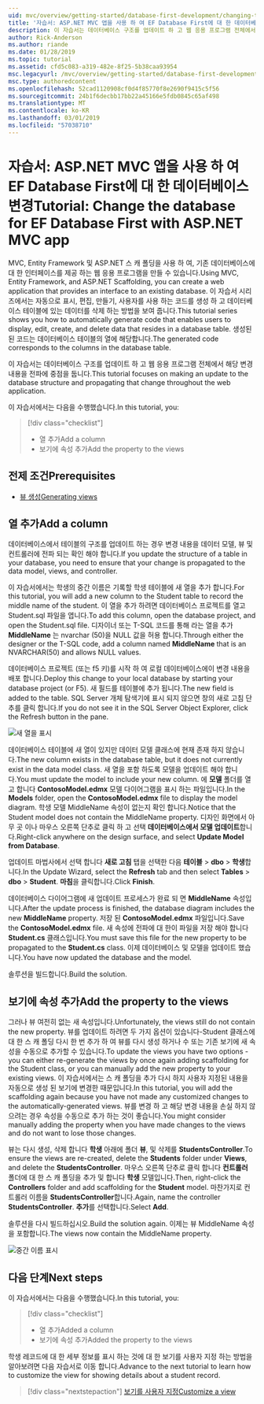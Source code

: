 ```yaml
---
uid: mvc/overview/getting-started/database-first-development/changing-the-database
title: '자습서: ASP.NET MVC 앱을 사용 하 여 EF Database First에 대 한 데이터베이스 변경'
description: 이 자습서는 데이터베이스 구조를 업데이트 하 고 웹 응용 프로그램 전체에서 해당 변경 내용을 전파에 중점을 둡니다.
author: Rick-Anderson
ms.author: riande
ms.date: 01/28/2019
ms.topic: tutorial
ms.assetid: cfd5c083-a319-482e-8f25-5b38caa93954
msc.legacyurl: /mvc/overview/getting-started/database-first-development/changing-the-database
msc.type: authoredcontent
ms.openlocfilehash: 52cad1120908cf0d4f85770f8e2690f9415c5f56
ms.sourcegitcommit: 24b1f6decbb17bb22a45166e5fdb0845c65af498
ms.translationtype: MT
ms.contentlocale: ko-KR
ms.lasthandoff: 03/01/2019
ms.locfileid: "57038710"
---
```

# <a name="tutorial-change-the-database-for-ef-database-first-with-aspnet-mvc-app"></a><span data-ttu-id="3063a-103">자습서: ASP.NET MVC 앱을 사용 하 여 EF Database First에 대 한 데이터베이스 변경</span><span class="sxs-lookup"><span data-stu-id="3063a-103">Tutorial: Change the database for EF Database First with ASP.NET MVC app</span></span>

<span data-ttu-id="3063a-104">MVC, Entity Framework 및 ASP.NET 스 캐 폴딩을 사용 하 여, 기존 데이터베이스에 대 한 인터페이스를 제공 하는 웹 응용 프로그램을 만들 수 있습니다.</span><span class="sxs-lookup"><span data-stu-id="3063a-104">Using MVC, Entity Framework, and ASP.NET Scaffolding, you can create a web application that provides an interface to an existing database.</span></span> <span data-ttu-id="3063a-105">이 자습서 시리즈에서는 자동으로 표시, 편집, 만들기, 사용자를 사용 하는 코드를 생성 하 고 데이터베이스 테이블에 있는 데이터를 삭제 하는 방법을 보여 줍니다.</span><span class="sxs-lookup"><span data-stu-id="3063a-105">This tutorial series shows you how to automatically generate code that enables users to display, edit, create, and delete data that resides in a database table.</span></span> <span data-ttu-id="3063a-106">생성된 된 코드는 데이터베이스 테이블의 열에 해당합니다.</span><span class="sxs-lookup"><span data-stu-id="3063a-106">The generated code corresponds to the columns in the database table.</span></span>

<span data-ttu-id="3063a-107">이 자습서는 데이터베이스 구조를 업데이트 하 고 웹 응용 프로그램 전체에서 해당 변경 내용을 전파에 중점을 둡니다.</span><span class="sxs-lookup"><span data-stu-id="3063a-107">This tutorial focuses on making an update to the database structure and propagating that change throughout the web application.</span></span>

<span data-ttu-id="3063a-108">이 자습서에서는 다음을 수행했습니다.</span><span class="sxs-lookup"><span data-stu-id="3063a-108">In this tutorial, you:</span></span>

> [!div class="checklist"]
> * <span data-ttu-id="3063a-109">열 추가</span><span class="sxs-lookup"><span data-stu-id="3063a-109">Add a column</span></span>
> * <span data-ttu-id="3063a-110">보기에 속성 추가</span><span class="sxs-lookup"><span data-stu-id="3063a-110">Add the property to the views</span></span>

## <a name="prerequisites"></a><span data-ttu-id="3063a-111">전제 조건</span><span class="sxs-lookup"><span data-stu-id="3063a-111">Prerequisites</span></span>

* [<span data-ttu-id="3063a-112">뷰 생성</span><span class="sxs-lookup"><span data-stu-id="3063a-112">Generating views</span></span>](generating-views.md)

## <a name="add-a-column"></a><span data-ttu-id="3063a-113">열 추가</span><span class="sxs-lookup"><span data-stu-id="3063a-113">Add a column</span></span>

<span data-ttu-id="3063a-114">데이터베이스에서 테이블의 구조를 업데이트 하는 경우 변경 내용을 데이터 모델, 뷰 및 컨트롤러에 전파 되는 확인 해야 합니다.</span><span class="sxs-lookup"><span data-stu-id="3063a-114">If you update the structure of a table in your database, you need to ensure that your change is propagated to the data model, views, and controller.</span></span>

<span data-ttu-id="3063a-115">이 자습서에서는 학생의 중간 이름은 기록할 학생 테이블에 새 열을 추가 합니다.</span><span class="sxs-lookup"><span data-stu-id="3063a-115">For this tutorial, you will add a new column to the Student table to record the middle name of the student.</span></span> <span data-ttu-id="3063a-116">이 열을 추가 하려면 데이터베이스 프로젝트를 열고 Student.sql 파일을 엽니다.</span><span class="sxs-lookup"><span data-stu-id="3063a-116">To add this column, open the database project, and open the Student.sql file.</span></span> <span data-ttu-id="3063a-117">디자이너 또는 T-SQL 코드를 통해 라는 열을 추가 **MiddleName** 는 nvarchar (50)을 NULL 값을 허용 합니다.</span><span class="sxs-lookup"><span data-stu-id="3063a-117">Through either the designer or the T-SQL code, add a column named **MiddleName** that is an NVARCHAR(50) and allows NULL values.</span></span>

<span data-ttu-id="3063a-118">데이터베이스 프로젝트 (또는 f5 키)를 시작 하 여 로컬 데이터베이스에이 변경 내용을 배포 합니다.</span><span class="sxs-lookup"><span data-stu-id="3063a-118">Deploy this change to your local database by starting your database project (or F5).</span></span> <span data-ttu-id="3063a-119">새 필드를 테이블에 추가 됩니다.</span><span class="sxs-lookup"><span data-stu-id="3063a-119">The new field is added to the table.</span></span> <span data-ttu-id="3063a-120">SQL Server 개체 탐색기에 표시 되지 않으면 창의 새로 고침 단추를 클릭 합니다.</span><span class="sxs-lookup"><span data-stu-id="3063a-120">If you do not see it in the SQL Server Object Explorer, click the Refresh button in the pane.</span></span>

![새 열을 표시](changing-the-database/_static/image2.png)

<span data-ttu-id="3063a-122">데이터베이스 테이블에 새 열이 있지만 데이터 모델 클래스에 현재 존재 하지 않습니다.</span><span class="sxs-lookup"><span data-stu-id="3063a-122">The new column exists in the database table, but it does not currently exist in the data model class.</span></span> <span data-ttu-id="3063a-123">새 열을 포함 하도록 모델을 업데이트 해야 합니다.</span><span class="sxs-lookup"><span data-stu-id="3063a-123">You must update the model to include your new column.</span></span> <span data-ttu-id="3063a-124">에 **모델** 폴더를 열고 합니다 **ContosoModel.edmx** 모델 다이어그램을 표시 하는 파일입니다.</span><span class="sxs-lookup"><span data-stu-id="3063a-124">In the **Models** folder, open the **ContosoModel.edmx** file to display the model diagram.</span></span> <span data-ttu-id="3063a-125">학생 모델 MiddleName 속성이 없는지 확인 합니다.</span><span class="sxs-lookup"><span data-stu-id="3063a-125">Notice that the Student model does not contain the MiddleName property.</span></span> <span data-ttu-id="3063a-126">디자인 화면에서 아무 곳 이나 마우스 오른쪽 단추로 클릭 하 고 선택 **데이터베이스에서 모델 업데이트**합니다.</span><span class="sxs-lookup"><span data-stu-id="3063a-126">Right-click anywhere on the design surface, and select **Update Model from Database**.</span></span>

<span data-ttu-id="3063a-127">업데이트 마법사에서 선택 합니다 **새로 고침** 탭을 선택한 다음 **테이블** > **dbo** > **학생**합니다.</span><span class="sxs-lookup"><span data-stu-id="3063a-127">In the Update Wizard, select the **Refresh** tab and then select **Tables** > **dbo** > **Student**.</span></span> <span data-ttu-id="3063a-128">**마침**을 클릭합니다.</span><span class="sxs-lookup"><span data-stu-id="3063a-128">Click **Finish**.</span></span>

<span data-ttu-id="3063a-129">데이터베이스 다이어그램에 새 업데이트 프로세스가 완료 되 면 **MiddleName** 속성입니다.</span><span class="sxs-lookup"><span data-stu-id="3063a-129">After the update process is finished, the database diagram includes the new **MiddleName** property.</span></span> <span data-ttu-id="3063a-130">저장 된 **ContosoModel.edmx** 파일입니다.</span><span class="sxs-lookup"><span data-stu-id="3063a-130">Save the **ContosoModel.edmx** file.</span></span> <span data-ttu-id="3063a-131">새 속성에 전파에 대 한이 파일을 저장 해야 합니다 **Student.cs** 클래스입니다.</span><span class="sxs-lookup"><span data-stu-id="3063a-131">You must save this file for the new property to be propagated to the **Student.cs** class.</span></span> <span data-ttu-id="3063a-132">이제 데이터베이스 및 모델을 업데이트 했습니다.</span><span class="sxs-lookup"><span data-stu-id="3063a-132">You have now updated the database and the model.</span></span>

<span data-ttu-id="3063a-133">솔루션을 빌드합니다.</span><span class="sxs-lookup"><span data-stu-id="3063a-133">Build the solution.</span></span>

## <a name="add-the-property-to-the-views"></a><span data-ttu-id="3063a-134">보기에 속성 추가</span><span class="sxs-lookup"><span data-stu-id="3063a-134">Add the property to the views</span></span>

<span data-ttu-id="3063a-135">그러나 뷰 여전히 없는 새 속성입니다.</span><span class="sxs-lookup"><span data-stu-id="3063a-135">Unfortunately, the views still do not contain the new property.</span></span> <span data-ttu-id="3063a-136">뷰를 업데이트 하려면 두 가지 옵션이 있습니다-Student 클래스에 대 한 스 캐 폴딩 다시 한 번 추가 하 여 뷰를 다시 생성 하거나 수 또는 기존 보기에 새 속성을 수동으로 추가할 수 있습니다.</span><span class="sxs-lookup"><span data-stu-id="3063a-136">To update the views you have two options - you can either re-generate the views by once again adding scaffolding for the Student class, or you can manually add the new property to your existing views.</span></span> <span data-ttu-id="3063a-137">이 자습서에서는 스 캐 폴딩을 추가 다시 하지 사용자 지정된 내용을 자동으로 생성 된 보기에 변경한 때문입니다.</span><span class="sxs-lookup"><span data-stu-id="3063a-137">In this tutorial, you will add the scaffolding again because you have not made any customized changes to the automatically-generated views.</span></span> <span data-ttu-id="3063a-138">뷰를 변경 하 고 해당 변경 내용을 손실 하지 않으려는 경우 속성을 수동으로 추가 하는 것이 좋습니다.</span><span class="sxs-lookup"><span data-stu-id="3063a-138">You might consider manually adding the property when you have made changes to the views and do not want to lose those changes.</span></span>

<span data-ttu-id="3063a-139">뷰는 다시 생성, 삭제 합니다 **학생** 아래에 폴더 **뷰**, 및 삭제를 **StudentsController**.</span><span class="sxs-lookup"><span data-stu-id="3063a-139">To ensure the views are re-created, delete the **Students** folder under **Views**, and delete the **StudentsController**.</span></span> <span data-ttu-id="3063a-140">마우스 오른쪽 단추로 클릭 합니다 **컨트롤러** 폴더에 대 한 스 캐 폴딩을 추가 및 합니다 **학생** 모델입니다.</span><span class="sxs-lookup"><span data-stu-id="3063a-140">Then, right-click the **Controllers** folder and add scaffolding for the **Student** model.</span></span> <span data-ttu-id="3063a-141">마찬가지로 컨트롤러 이름을 **StudentsController**합니다.</span><span class="sxs-lookup"><span data-stu-id="3063a-141">Again, name the controller **StudentsController**.</span></span> <span data-ttu-id="3063a-142">**추가**를 선택합니다.</span><span class="sxs-lookup"><span data-stu-id="3063a-142">Select **Add**.</span></span>

<span data-ttu-id="3063a-143">솔루션을 다시 빌드하십시오.</span><span class="sxs-lookup"><span data-stu-id="3063a-143">Build the solution again.</span></span> <span data-ttu-id="3063a-144">이제는 뷰 MiddleName 속성을 포함합니다.</span><span class="sxs-lookup"><span data-stu-id="3063a-144">The views now contain the MiddleName property.</span></span>

![중간 이름 표시](changing-the-database/_static/image5.png)

## <a name="next-steps"></a><span data-ttu-id="3063a-146">다음 단계</span><span class="sxs-lookup"><span data-stu-id="3063a-146">Next steps</span></span>

<span data-ttu-id="3063a-147">이 자습서에서는 다음을 수행했습니다.</span><span class="sxs-lookup"><span data-stu-id="3063a-147">In this tutorial, you:</span></span>

> [!div class="checklist"]
> * <span data-ttu-id="3063a-148">열 추가</span><span class="sxs-lookup"><span data-stu-id="3063a-148">Added a column</span></span>
> * <span data-ttu-id="3063a-149">보기에 속성 추가</span><span class="sxs-lookup"><span data-stu-id="3063a-149">Added the property to the views</span></span>

<span data-ttu-id="3063a-150">학생 레코드에 대 한 세부 정보를 표시 하는 것에 대 한 보기를 사용자 지정 하는 방법을 알아보려면 다음 자습서로 이동 합니다.</span><span class="sxs-lookup"><span data-stu-id="3063a-150">Advance to the next tutorial to learn how to customize the view for showing details about a student record.</span></span>
> [!div class="nextstepaction"]
> [<span data-ttu-id="3063a-151">보기를 사용자 지정</span><span class="sxs-lookup"><span data-stu-id="3063a-151">Customize a view</span></span>](customizing-a-view.md)